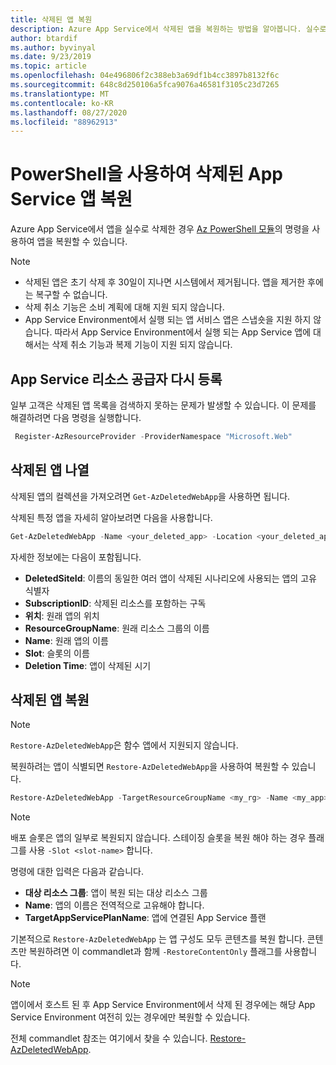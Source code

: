 ```yaml
---
title: 삭제된 앱 복원
description: Azure App Service에서 삭제된 앱을 복원하는 방법을 알아봅니다. 실수로 삭제된 앱 때문에 신경 쓰이는 일을 방지합니다.
author: btardif
ms.author: byvinyal
ms.date: 9/23/2019
ms.topic: article
ms.openlocfilehash: 04e496806f2c388eb3a69df1b4cc3897b8132f6c
ms.sourcegitcommit: 648c8d250106a5fca9076a46581f3105c23d7265
ms.translationtype: MT
ms.contentlocale: ko-KR
ms.lasthandoff: 08/27/2020
ms.locfileid: "88962913"
---
```

# <a name="restore-deleted-app-service-app-using-powershell"></a>PowerShell을 사용하여 삭제된 App Service 앱 복원

Azure App Service에서 앱을 실수로 삭제한 경우 [Az PowerShell 모듈](/powershell/azure/?view=azps-2.6.0&viewFallbackFrom=azps-2.2.0)의 명령을 사용하여 앱을 복원할 수 있습니다.

> [!NOTE]
> - 삭제된 앱은 초기 삭제 후 30일이 지나면 시스템에서 제거됩니다. 앱을 제거한 후에는 복구할 수 없습니다.
> - 삭제 취소 기능은 소비 계획에 대해 지원 되지 않습니다.
> - App Service Environment에서 실행 되는 앱 서비스 앱은 스냅숏을 지원 하지 않습니다. 따라서 App Service Environment에서 실행 되는 App Service 앱에 대해서는 삭제 취소 기능과 복제 기능이 지원 되지 않습니다.
>

## <a name="re-register-app-service-resource-provider"></a>App Service 리소스 공급자 다시 등록

일부 고객은 삭제된 앱 목록을 검색하지 못하는 문제가 발생할 수 있습니다. 이 문제를 해결하려면 다음 명령을 실행합니다.

```powershell
 Register-AzResourceProvider -ProviderNamespace "Microsoft.Web"
```

## <a name="list-deleted-apps"></a>삭제된 앱 나열

삭제된 앱의 컬렉션을 가져오려면 `Get-AzDeletedWebApp`을 사용하면 됩니다.

삭제된 특정 앱을 자세히 알아보려면 다음을 사용합니다.

```powershell
Get-AzDeletedWebApp -Name <your_deleted_app> -Location <your_deleted_app_location> 
```

자세한 정보에는 다음이 포함됩니다.

- **DeletedSiteId**: 이름의 동일한 여러 앱이 삭제된 시나리오에 사용되는 앱의 고유 식별자
- **SubscriptionID**: 삭제된 리소스를 포함하는 구독
- **위치**: 원래 앱의 위치
- **ResourceGroupName**: 원래 리소스 그룹의 이름
- **Name**: 원래 앱의 이름
- **Slot**: 슬롯의 이름
- **Deletion Time**: 앱이 삭제된 시기  

## <a name="restore-deleted-app"></a>삭제된 앱 복원

>[!NOTE]
> `Restore-AzDeletedWebApp`은 함수 앱에서 지원되지 않습니다.

복원하려는 앱이 식별되면 `Restore-AzDeletedWebApp`을 사용하여 복원할 수 있습니다.

```powershell
Restore-AzDeletedWebApp -TargetResourceGroupName <my_rg> -Name <my_app> -TargetAppServicePlanName <my_asp>
```
> [!NOTE]
> 배포 슬롯은 앱의 일부로 복원되지 않습니다. 스테이징 슬롯을 복원 해야 하는 경우 플래그를 사용 `-Slot <slot-name>`  합니다.
>

명령에 대한 입력은 다음과 같습니다.

- **대상 리소스 그룹**: 앱이 복원 되는 대상 리소스 그룹
- **Name**: 앱의 이름은 전역적으로 고유해야 합니다.
- **TargetAppServicePlanName**: 앱에 연결된 App Service 플랜

기본적으로 `Restore-AzDeletedWebApp` 는 앱 구성도 모두 콘텐츠를 복원 합니다. 콘텐츠만 복원하려면 이 commandlet과 함께 `-RestoreContentOnly` 플래그를 사용합니다.

> [!NOTE]
> 앱이에서 호스트 된 후 App Service Environment에서 삭제 된 경우에는 해당 App Service Environment 여전히 있는 경우에만 복원할 수 있습니다.
>

전체 commandlet 참조는 여기에서 찾을 수 있습니다. [Restore-AzDeletedWebApp](/powershell/module/az.websites/restore-azdeletedwebapp).